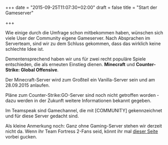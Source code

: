 +++
date = "2015-09-25T11:07:30+02:00"
draft = false
title = "Start der Gameserver"

+++
<p>Wie einige durch die Umfrage schon mitbekommen haben, w&uuml;nschen sich viele User der Community eigene Gameserver. Nach Absprachen im Serverteam, sind wir zu dem Schluss gekommen, dass das wirklich keine schlechte Idee ist.</p>
<p> Dementensprechend haben wir uns für zwei recht popul&auml;re Spiele entschieden, die als erneuten Einstieg dienen. <strong>Minecraft</strong> und <strong>Counter-Strike: Global Offensive</strong>.</p> 

<p>
Der Minecraft-Server wird zum Großteil ein Vanilla-Server sein und am 28.09.2015 anlaufen.</p>
<p>Pläne zum Counter-Strike:GO-Server sind noch nicht getroffen worden - dazu werden in der Zukunft weitere Informationen bekannt gegeben.</p>

<p>Im Teamspeak sind Gamechannel, die mit [COMMUNITY] gekennzeichnet und für diese Server gedacht sind.</p>

<p>Als kleine Anmerkung noch: Ganz ohne Gaming-Server stehen wir derzeit nicht da. Wenn ihr Team Fortress 2-Fans seid, könnt ihr mal <a href="https://hlstats.biocrafting.net">dieser Seite</a> vorbei gucken. </p>
